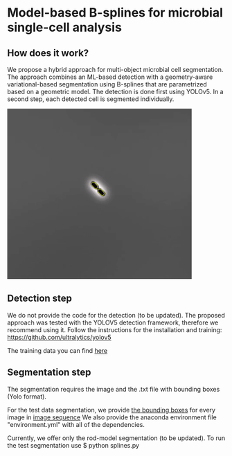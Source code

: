 # Model-based B-splines for microbial single-cell analysis

## How does it work?
We propose a hybrid approach for multi-object microbial cell segmentation. The approach combines an ML-based detection with a geometry-aware variational-based segmentation using B-splines that are parametrized based on a geometric model. The detection is done first using YOLOv5. In a second step, each detected cell is segmented individually.

![alt-text](https://github.com/kruzaeva/model_spline_seg/blob/master/test_data_weights__500_500_.gif)

## Detection step

We do not provide the code for the detection (to be updated). The proposed approach was tested with the YOLOV5 detection framework, therefore we recommend using it.
Follow the instructions for the installation and training:
https://github.com/ultralytics/yolov5 

The training data you can find [here](https://github.com/kruzaeva/model_spline_seg/tree/master/yolo_data/training%20data)



## Segmentation step
The segmentation requires the image and the .txt file with bounding boxes (Yolo format).

For the test data segmentation, we provide [the bounding boxes](https://github.com/kruzaeva/model_spline_seg/tree/master/data/gtframes) for every image in [image sequence](https://github.com/kruzaeva/model_spline_seg/blob/master/data/name1.tif)
We also provide the anaconda environment file "environment.yml" with all of the dependencies.

Currently, we offer only the rod-model segmentation (to be updated).
To run the test segmentation use
    $  python splines.py
